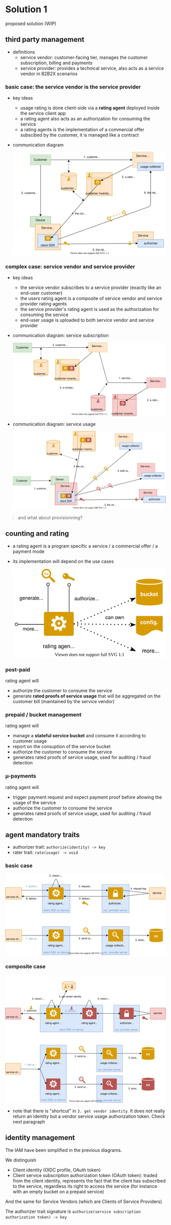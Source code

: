 # Solution 1

proposed solution (WIP)

## third party management

- definitions
    - service vendor: customer-facing tier, manages the customer subscription, billing and payments
    - service provider: provides a technical service, also acts as a service vendor in B2B2X scenarios

### basic case: the service vendor is the service provider

- key ideas
    - usage rating is done client-side via a __rating agent__ deployed inside the service client app
    - a rating agent also acts as an authorization for consuming the service
    - a rating agents is the implementation of a commercial offer subscibed by the customer, it is managed like a contract

- communication diagram

    ![](./sequence-3rdparty-basic.drawio.svg)

### complex case: service vendor and service provider

- key ideas
    - the service vendor subscribes to a service provider (exactly like an end-user customer)
    - the users rating agent is a composite of service vendor and service provider rating agents
    - the service provider's rating agent is used as the authorization for consuming the service
    - end-user usage is uploaded to both service vendor and service provider

- communication diagram: service subscription

    ![](./sequence-3rdparty-complex-subscription.drawio.svg)

- communication diagram: service usage

    ![](./sequence-3rdparty-complex-usage.drawio.svg)

> and what about provisionning?

## counting and rating

- a rating agent is a program specific a service / a commercial offer / a payment mode
- its implementation will depend on the use cases

    ![](./contract-agent.drawio.svg)

### post-paid

rating agent will
- authorize the customer to consume the service
- generate __rated proofs of service usage__ that will be aggregated on the customer bill (maintained by the service vendor)

### prepaid / bucket management

rating agent will
- manage a __stateful service bucket__ and consume it according to customer usage
- report on the consuption of the service bucket
- authorize the customer to consume the service
- generates rated proofs of service usage, used for auditing / fraud detection

### µ-payments

rating agent will
- trigger payment request and expect payment proof before allowing the usage of the service
- authorize the customer to consume the service
- generates rated proofs of service usage, used for auditing / fraud detection

## agent mandatory traits

- authorizer trait: `authorize(identity) -> key`
- rater trait: `rate(usage) -> void`

### basic case

![](./contract-agent-detailed.drawio.svg)

### composite case

![](./contract-agent-detailed-composite.drawio.svg)

- note that there is "shortcut" in `3. get vendor identity`. It does not really return an identity but a vendor service usage authorization token. Check next paragraph

## identity management

The IAM have been simplified in the previous diagrams.

We distinguish
- Client identity (OIDC profile, OAuth token)
- Client service subscription authorization token (OAuth token): traded from the client identity, represents the fact that the client has subscribed to the service, regardless its right to access the service (for instance with an empty bucket on a prepaid service)

And the same for Service Vendors (which are Clients of Service Providers)

The authorizer trait signature is `authorize(service subscription authorization token) -> key`



